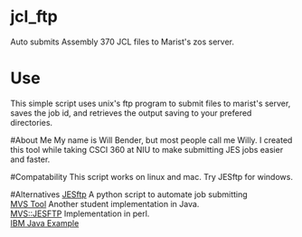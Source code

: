 # jcl_ftp
Auto submits Assembly 370 JCL files to Marist's zos server.

# Use
This simple script uses unix's ftp program to submit files to marist's server, saves the job id, and retrieves the output saving to your prefered directories.

#About Me
My name is Will Bender, but most people call me Willy. I created this tool while taking CSCI 360 at NIU to make submitting JES jobs easier and faster.

#Compatability
This script works on linux and mac. Try JESftp for windows.

#Alternatives
[JESftp](https://gitlab.com/niumainframe/JESftp) A python script to automate job submitting  
[MVS Tool](https://github.com/john-charles/MVSTool) Another student implementation in Java.  
[MVS::JESFTP](http://search.cpan.org/~mikeo/MVS-JESFTP-1.1/JESFTP.pm) Implementation in perl.  
[IBM Java Example](http://www.ibm.com/developerworks/systems/library/es-batch-zos.html)  
